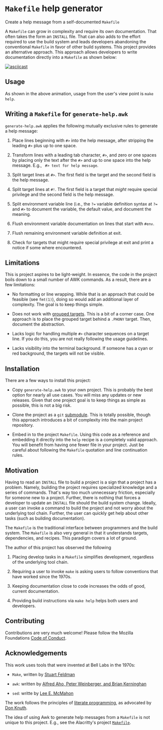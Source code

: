 # `Makefile` help generator

Create a help message from a self-documented `Makefile`

A `Makefile` can grow in complexity and require its own documentation. That
often takes the form an `INSTALL` file. That can also adds to the effort
required to use the build system and leads developers abandoning the
conventional `Makefile` in favor of other build systems. This project provides
an alternative approach. This approach allows developers to write documentation
directly into a `Makefile` as shown below:

[![asciicast](https://asciinema.org/a/Km4Yn3posIbxdAvvM0Gfdx9Ng.svg)](https://asciinema.org/a/Km4Yn3posIbxdAvvM0Gfdx9Ng?speed=2&theme=solarized-dark)

## Usage

As shown in the above animation, usage from the user's view point is `make
help`.

## Writing a `Makefile` for `generate-help.awk`

`generate-help.awk` applies the following mutually exclusive rules to generate
a help message:

1. Place lines beginning with `#>` into the help message, after stripping the
   leading `#>` plus up to one space.

2. Transform lines with a leading tab character, `#>`, and zero or one spaces by
   placing only the text after the `#>` and up to one space into the help
   message. E.g., `	#> text for help message`.

3. Split target lines at `#>`. The first field is the target and the second
   field is the help message.

4. Split target lines at `#!`. The first field is a target that _might_ require
   special privilege and the second field is the help message.

5. Split environment variable line (i.e., the `?=` variable definition syntax
   at `?=` and `#>` to document the variable, the default value, and document
   the meaning.

5. Flush environment variable documentation on lines that start with `#env`.

6. Flush remaining environment variable definition at exit.

7. Check for targets that might require special privilege at exit and print a
   notice if some where encountered.

## Limitations

This is project aspires to be light-weight. In essence, the code in the project
boils down to a small number of AWK commands. As a result, there are a few
limitations:

  * No formatting or line wrapping. While that is an approach that could be
    feasible (see `fmt(1)`), doing so would add an additional layer of
    complexity. The goal is to keep things simple.

  * Does not work with [grouped
    targets](https://www.gnu.org/software/make/manual/html_node/Multiple-Targets.html).
    This is a bit of a corner case. One approach is to place the grouped target
    behind a `.PHONY` target. Then, document the abstraction.

  * Lacks logic for handling multiple `#>` character sequences on a target
    line. If you do this, you are not really following the usage guidelines.

  * Lacks visibility into the terminal background. If someone has a cyan or red
    background, the targets will not be visible.

## Installation

There are a few ways to install this project:

  * Copy `generate-help.awk` to your own project. This is probably the best
    option for nearly all use cases. You will miss any updates or new releases.
    Given that one project goal is to keep things as simple as possible, this
    is not a big risk.

  * Clone the project as a `git`
    [submodule](https://git-scm.com/book/en/v2/Git-Tools-Submodules). This is
    totally possible, though this approach introduces a bit of complexity into
    the main project repository.

  * Embed in to the project `Makefile`. Using this code as a reference and
    embedding it directly into the `help` recipe is a completely valid
    approach. You will benefit from having one fewer file in your project. Just
    be careful about following the `Makefile` quotation and line continuation
    rules.

## Motivation

Having to read an `INSTALL` file to build a project is a sign that a project
has a problem. Namely, building the project requires specialized knowledge and
a series of commands. That's way too much unnecessary friction, especially for
someone new to a project. Further, there is nothing that forces a developer to
update an `INSTALL` file should the build system change. Ideally, a user can
invoke a command to build the project and not worry about the underlying tool
chain. Further, the user can quickly get help about other tasks (such as
building documentation).

The `Makefile` is the traditional interface between programmers and the build
system. The `Makefile` is also very general in that it understands targets,
dependencies, and recipes. This paradigm covers a lot of ground.

The author of this project has observed the following

  1. Placing develop tasks in a `Makefile` simplifies development, regardless of
     the underlying tool chain.

  2. Requiring a user to invoke `make` is asking users to follow conventions
     that have worked since the 1970s.

  3. Keeping documentation close to code increases the odds of good, current
     documentation.

  4. Providing build instructions via `make help` helps both users and
     developers.

## Contributing

Contributions are very much welcome! Please follow the Mozilla Foundations
[Code of
Conduct](https://www.mozilla.org/en-US/about/governance/policies/participation/).

## Acknowledgements

This work uses tools that were invented at Bell Labs in the 1970s:

  * `Make`, written by [Stuart
    Feldman](https://en.wikipedia.org/wiki/Stuart_Feldman)

  * `awk`: written by [Alfred Aho, Peter Weinberger, and Brian
    Kerninghan](https://en.wikipedia.org/wiki/AWK)

  * `sed`: writte by [Lee E.
    McMahon](https://en.wikipedia.org/wiki/Lee_E._McMahon)

The work follows the principles of [literate
programming](http://www.literateprogramming.com), as advocated by [Don
Knuth](https://en.wikipedia.org/wiki/Donald_Knuth).

The idea of using Awk to generate help messages from a `Makefile` is not unique
to this project. E.g., see the Alacritty's project
[`Makefile`](https://github.com/alacritty/alacritty/blob/master/Makefile).
